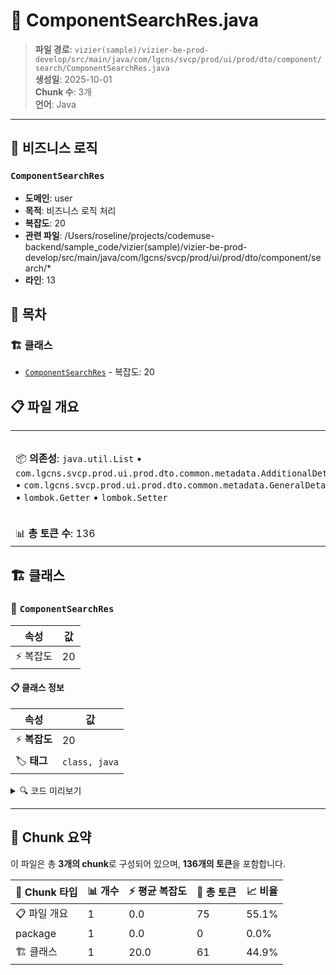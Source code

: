 # 📄 ComponentSearchRes.java

> **파일 경로**: `vizier(sample)/vizier-be-prod-develop/src/main/java/com/lgcns/svcp/prod/ui/prod/dto/component/search/ComponentSearchRes.java`  
> **생성일**: 2025-10-01  
> **Chunk 수**: 3개  
> **언어**: Java
---



## 💼 비즈니스 로직

### `ComponentSearchRes`
- **도메인**: user
- **목적**: 비즈니스 로직 처리
- **복잡도**: 20
- **관련 파일**: /Users/roseline/projects/codemuse-backend/sample_code/vizier(sample)/vizier-be-prod-develop/src/main/java/com/lgcns/svcp/prod/ui/prod/dto/component/search/*
- **라인**: 13


## 📑 목차

### 🏗️ 클래스
- [`ComponentSearchRes`](#class-componentsearchres) - 복잡도: 20

## 📋 파일 개요

| | |
|--|--|
| 📦 **의존성**: `java.util.List` • `com.lgcns.svcp.prod.ui.prod.dto.common.metadata.AdditionalDetailDto` • `com.lgcns.svcp.prod.ui.prod.dto.common.metadata.GeneralDetailDto` • `lombok.Getter` • `lombok.Setter` | ⚡ **총 복잡도**: 20 |
| 📊 **총 토큰 수**: 136 |  |



## 🏗️ 클래스

### <a id="class-componentsearchres"></a>🎯 `ComponentSearchRes`

| 속성 | 값 |
|------|----|
| ⚡ 복잡도 | 20 |



#### 📋 클래스 정보

| 속성 | 값 |
|------|----|
| ⚡ **복잡도** | 20 || 📍 **라인 범위** | 13-13 |
| 🏷️ **태그** | `class, java` |

<details>
<summary>🔍 코드 미리보기</summary>

```java
public class ComponentSearchRes {
	// Common
	private String objUuid;
	private String objCode;
	private String objName;
	private String itemCode;
	private String validStartDtm;
	private String validEndDtm;
	private String dplcTrgtUuid;
	private String chgDeptName;
	private String chgUser;
	private String ovwCntn;
	private String rgstUser;
	private String rgstDtm;
	private String updUser;
	private String updDtm;
	
	private List<GeneralDetailDto> general;
	private List<AdditionalDetailDto> additional;

	private String mctgrItemCode;
	private String lctgrItemCode;
}...
```

**Chunk 정보**
- 🆔 **ID**: `5c62b25677c9`
- 📍 **라인**: 13-13
- 📊 **토큰**: 61
- 🏷️ **태그**: `class, java`

</details>

---





## 🧩 Chunk 요약

이 파일은 총 **3개의 chunk**로 구성되어 있으며, **136개의 토큰**을 포함합니다.

| 🧩 Chunk 타입 | 📊 개수 | ⚡ 평균 복잡도 | 📝 총 토큰 | 📈 비율 |
|---------------|--------|-------------|----------|--------|
| 📋 파일 개요 | 1 | 0.0 | 75 | 55.1% |
| package | 1 | 0.0 | 0 | 0.0% |
| 🏗️ 클래스 | 1 | 20.0 | 61 | 44.9% |

